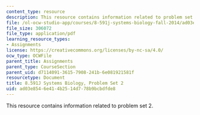 ```yaml
---
content_type: resource
description: This resource contains information related to problem set 2.
file: /ol-ocw-studio-app/courses/8-591j-systems-biology-fall-2014/ad03e8546e414b2514d778b9bcbdfde8_MIT8_591JF14_ProblemSet2.pdf
file_size: 306072
file_type: application/pdf
learning_resource_types:
- Assignments
license: https://creativecommons.org/licenses/by-nc-sa/4.0/
ocw_type: OCWFile
parent_title: Assignments
parent_type: CourseSection
parent_uid: d7114091-3615-7908-241b-6e081921581f
resourcetype: Document
title: 8.591J Systems Biology, Problem Set 2
uid: ad03e854-6e41-4b25-14d7-78b9bcbdfde8
---
```

This resource contains information related to problem set 2.